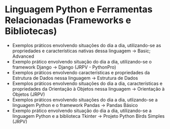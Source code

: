 # Linguagem Python e Ferramentas Relacionadas (Frameworks e Bibliotecas) 
- Exemplos práticos envolvendo situações do dia a dia, utilizando-se as propriedades e características nativas dessa linguagem -> Basic; Advanced
- Exemplo prático envolvendo situação do dia a dia, utilizando-se o framework Django -> Django (JRPV - PythonPro)
- Exemplos práticos envolvendo características e propriedades da Estrutura de Dados nessa linguagem -> Estrutura de Dados
- Exemplos práticos envolvendo situações do dia a dia, características e propriedades da Orientação à Objetos nessa linguagem -> Orientação à Objetos (JRPV)
- Exemplos práticos envolvendo situações do dia a dia, utlizando-se a linguagem Python e o framework Pandas -> Pandas Básico
- Exemplo prático envolvendo situação do dia a dia, utilizando-se a linguagem Python e a biblioteca Tkinter -> Projeto Python Birds Simples (JRPV)

